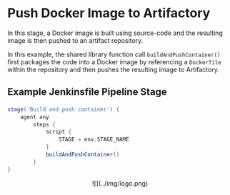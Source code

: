 # Push Docker Image to Artifactory

In this stage, a Docker image is built using source-code and the resulting image is then pushed to an artifact repository.

In this example, the shared library function call `buildAndPushContainer()` first packages the code into a Docker image by referencing a `Dockerfile` within the repository and then pushes the resulting image to Artifactory.

## Example Jenkinsfile Pipeline Stage
```groovy
stage('Build and push container') {
	agent any
		steps {
			script {
				STAGE = env.STAGE_NAME
			}
			buildAndPushContainer()
		}
}
```

<center id="footer">
  ![](../img/logo.png)
</center>
